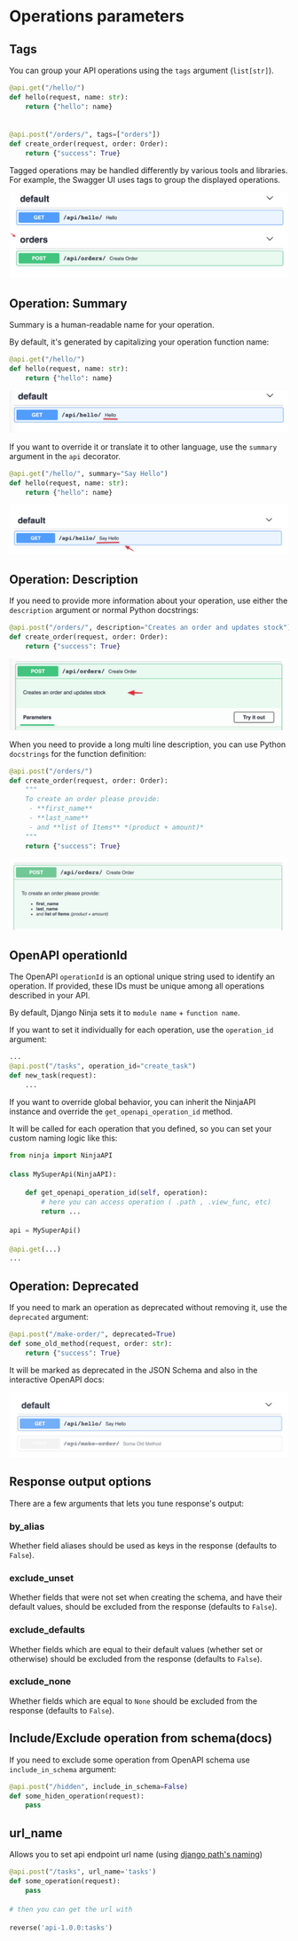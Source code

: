 # Operations parameters

## Tags

You can group your API operations using the `tags` argument (`list[str]`). 
```Python hl_lines="6"
@api.get("/hello/")
def hello(request, name: str):
    return {"hello": name}


@api.post("/orders/", tags=["orders"])
def create_order(request, order: Order):
    return {"success": True}

```

Tagged operations may be handled differently by various tools and libraries. For example, the Swagger UI uses tags to group the displayed operations.

![Summary`](../img/operation_tags.png)


## Operation: Summary

Summary is a human-readable name for your operation.

By default, it's generated by capitalizing your operation function name:

```Python hl_lines="2"
@api.get("/hello/")
def hello(request, name: str):
    return {"hello": name}
```

![Summary`](../img/operation_summary_default.png)

If you want to override it or translate it to other language, use the `summary` argument in the `api` decorator.

```Python hl_lines="1"
@api.get("/hello/", summary="Say Hello")
def hello(request, name: str):
    return {"hello": name}
```

![Summary`](../img/operation_summary.png)

## Operation: Description

If you need to provide more information about your operation, use either the `description` argument or normal Python docstrings:


```Python hl_lines="1"
@api.post("/orders/", description="Creates an order and updates stock")
def create_order(request, order: Order):
    return {"success": True}
```

![Summary`](../img/operation_description.png)

When you need to provide a long multi line description, you can use Python `docstrings` for the function definition:

```Python hl_lines="4 5 6 7"
@api.post("/orders/")
def create_order(request, order: Order):
    """
    To create an order please provide:
     - **first_name**
     - **last_name**
     - and **list of Items** *(product + amount)*
    """
    return {"success": True}

```

![Summary`](../img/operation_description_docstring.png)


## OpenAPI operationId

The OpenAPI `operationId` is an optional unique string used to identify an operation. If provided, these IDs must be unique among all operations described in your API.

By default, Django Ninja sets it to `module name` + `function name`.

If you want to set it individually for each operation, use the `operation_id` argument:

```Python hl_lines="2"
...
@api.post("/tasks", operation_id="create_task")
def new_task(request):
    ...
```

If you want to override global behavior, you can inherit the NinjaAPI instance and override the `get_openapi_operation_id` method.

It will be called for each operation that you defined, so you can set your custom naming logic like this:

```Python hl_lines="5 6 7 9"
from ninja import NinjaAPI

class MySuperApi(NinjaAPI):

    def get_openapi_operation_id(self, operation):
        # here you can access operation ( .path , .view_func, etc) 
        return ...

api = MySuperApi()

@api.get(...)
...
```



## Operation: Deprecated

If you need to mark an operation as deprecated without removing it, use the `deprecated` argument:

```Python hl_lines="1"
@api.post("/make-order/", deprecated=True)
def some_old_method(request, order: str):
    return {"success": True}
```

It will be marked as deprecated in the JSON Schema and also in the interactive OpenAPI docs:

![Deprecated](../img/deprecated.png)

## Response output options

There are a few arguments that lets you tune response's output:

### by_alias

Whether field aliases should be used as keys in the response (defaults to `False`).

### exclude_unset

Whether fields that were not set when creating the schema, and have their default values, should be excluded from the response (defaults to `False`).

### exclude_defaults

Whether fields which are equal to their default values (whether set or otherwise) should be excluded from the response (defaults to `False`).

### exclude_none

Whether fields which are equal to `None` should be excluded from the response (defaults to `False`).


## Include/Exclude operation from schema(docs)
If you need to exclude some operation from OpenAPI schema use `include_in_schema` argument:
```Python hl_lines="1"
@api.post("/hidden", include_in_schema=False)
def some_hiden_operation(request):
    pass
```


## url_name
Allows you to set api endpoint url name (using [django path's naming](https://docs.djangoproject.com/en/3.1/topics/http/urls/#reversing-namespaced-urls))
```Python hl_lines="1 7"
@api.post("/tasks", url_name='tasks')
def some_operation(request):
    pass

# then you can get the url with

reverse('api-1.0.0:tasks')
```

